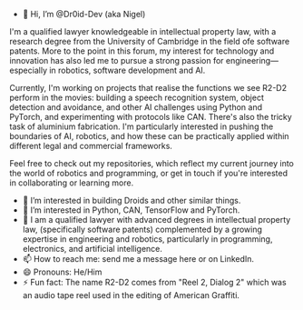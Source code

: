 - 👋 Hi, I’m @Dr0id-Dev (aka Nigel)

I'm a qualified lawyer knowledgeable in intellectual property law, with a research degree from the University of Cambridge in the field ofe software patents. More to the point in this forum, my interest for technology and innovation has also led me to pursue a strong passion for engineering—especially in robotics, software development and AI.

Currently,  I'm working on projects that realise the functions we see R2-D2 perform in the movies: building a speech recognition system, object detection and avoidance, and other AI challenges using Python and PyTorch, and experimenting with protocols like CAN. There's also the tricky task of aluminium fabrication. I'm particularly interested in pushing the boundaries of AI, robotics, and how these can be practically applied within different legal and commercial frameworks.

Feel free to check out my repositories, which reflect my current journey into the world of robotics and programming, or get in touch if you're interested in collaborating or learning more.

- 👀 I’m interested in building Droids and other similar things.
- 🌱 I’m interested in Python, CAN, TensorFlow and PyTorch. 
- 👀 I am a qualified lawyer with advanced degrees in intellectual property law, (specifically software patents) complemented by a growing expertise in engineering and robotics, particularly in programming, electronics, and artificial intelligence.
- 📫 How to reach me: send me a message here or on LinkedIn.
- 😄 Pronouns: He/Him
- ⚡ Fun fact: The name R2-D2 comes from "Reel 2, Dialog 2" which was an audio tape reel used in the editing of American Graffiti. 

<!---
Dr0id-Dev/Dr0id-Dev is a ✨ special ✨ repository because its `README.md` (this file) appears on your GitHub profile.
You can click the Preview link to take a look at your changes.
--->
